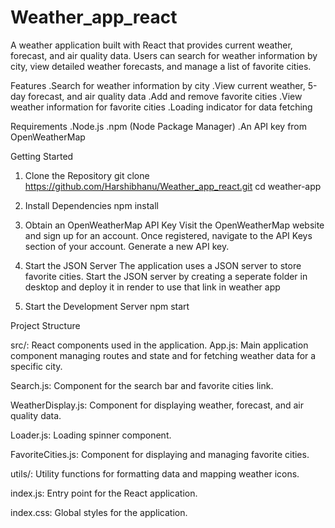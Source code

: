 # Weather_app_react
A weather application built with React that provides current weather, forecast, and air quality data. Users can search for weather information by city, view detailed weather forecasts, and manage a list of favorite cities.

Features
.Search for weather information by city
.View current weather, 5-day forecast, and air quality data
.Add and remove favorite cities
.View weather information for favorite cities
.Loading indicator for data fetching

Requirements
.Node.js
.npm (Node Package Manager)
.An API key from OpenWeatherMap

Getting Started
1. Clone the Repository
git clone https://github.com/Harshibhanu/Weather_app_react.git
cd weather-app
2. Install Dependencies
npm install
3. Obtain an OpenWeatherMap API Key
Visit the OpenWeatherMap website and sign up for an account.
Once registered, navigate to the API Keys section of your account.
Generate a new API key.

5. Start the JSON Server
The application uses a JSON server to store favorite cities. Start the JSON server by creating a seperate folder in desktop and deploy it in render to use that link in weather app

6. Start the Development Server
npm start

Project Structure

src/: React components used in the application.
App.js: Main application component managing routes and state and for fetching weather data for a specific city.

Search.js: Component for the search bar and favorite cities link.

WeatherDisplay.js: Component for displaying weather, forecast, and air quality data.

Loader.js: Loading spinner component.

FavoriteCities.js: Component for displaying and managing favorite cities.

utils/: Utility functions for formatting data and mapping weather icons.

index.js: Entry point for the React application.

index.css: Global styles for the application.
